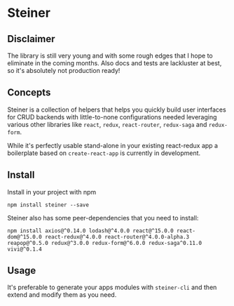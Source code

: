 # Steiner

## Disclaimer

The library is still very young and with some rough edges that I hope to eliminate in the coming months. Also docs and tests are lackluster at best, so it's absolutely not production ready!

## Concepts

Steiner is a collection of helpers that helps you quickly build user interfaces for CRUD backends with little-to-none configurations needed leveraging various other libraries like `react`, `redux`, `react-router`, `redux-saga` and `redux-form`.

While it's perfectly usable stand-alone in your existing react-redux app a boilerplate based on `create-react-app` is currently in development.

## Install

Install in your project with npm

```
npm install steiner --save
```

Steiner also has some peer-dependencies that you need to install:

```
npm install axios@^0.14.0 lodash@^4.0.0 react@^15.0.0 react-dom@^15.0.0 react-redux@^4.0.0 react-router@^4.0.0-alpha.3 reapop@^0.5.0 redux@^3.0.0 redux-form@^6.0.0 redux-saga^0.11.0 vivi@^0.1.4
```

## Usage

It's preferable to generate your apps modules with `steiner-cli` and then extend and modify them as you need.